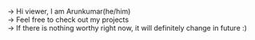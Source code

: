 -> Hi viewer, I am Arunkumar(he/him)<br/>
-> Feel free to check out my projects<br/>
-> If there is nothing worthy right now, it will definitely change in future :)<br/>

<!---
arun-kumar-24/arun-kumar-24 is a ✨ special ✨ repository because its `README.md` (this file) appears on your GitHub profile.
You can click the Preview link to take a look at your changes.
--->
